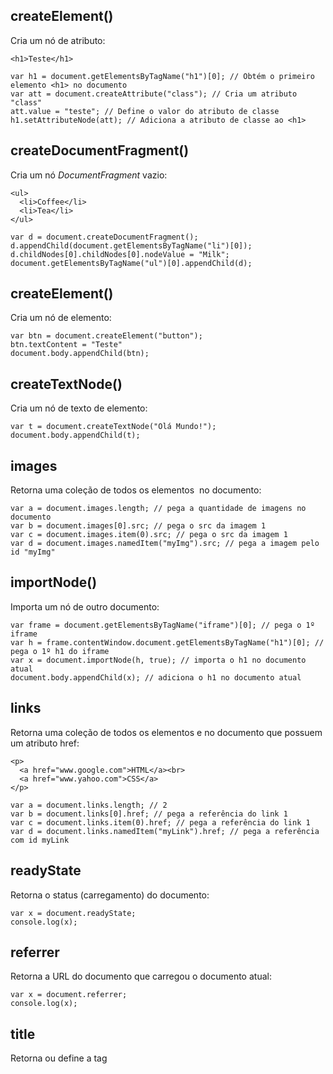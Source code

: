 ## createElement()
Cria um nó de atributo:

    <h1>Teste</h1>

    var h1 = document.getElementsByTagName("h1")[0]; // Obtém o primeiro elemento <h1> no documento
    var att = document.createAttribute("class"); // Cria um atributo "class"
    att.value = "teste"; // Define o valor do atributo de classe
    h1.setAttributeNode(att); // Adiciona a atributo de classe ao <h1>
    
## createDocumentFragment()
Cria um nó *DocumentFragment* vazio:

    <ul>
      <li>Coffee</li>
      <li>Tea</li>
    </ul>
    
    var d = document.createDocumentFragment();
    d.appendChild(document.getElementsByTagName("li")[0]);
    d.childNodes[0].childNodes[0].nodeValue = "Milk";
    document.getElementsByTagName("ul")[0].appendChild(d);
    
## createElement()
Cria um nó de elemento:

    var btn = document.createElement("button");
    btn.textContent = "Teste"
    document.body.appendChild(btn);

## createTextNode()
Cria um nó de texto de elemento:

    var t = document.createTextNode("Olá Mundo!");
    document.body.appendChild(t);

## images
Retorna uma coleção de todos os elementos <img> no documento:

    var a = document.images.length; // pega a quantidade de imagens no documento
    var b = document.images[0].src; // pega o src da imagem 1
    var c = document.images.item(0).src; // pega o src da imagem 1
    var d = document.images.namedItem("myImg").src; // pega a imagem pelo id "myImg"

## importNode()
Importa um nó de outro documento:

    var frame = document.getElementsByTagName("iframe")[0]; // pega o 1º iframe 
    var h = frame.contentWindow.document.getElementsByTagName("h1")[0]; // pega o 1º h1 do iframe
    var x = document.importNode(h, true); // importa o h1 no documento atual
    document.body.appendChild(x); // adiciona o h1 no documento atual

## links
Retorna uma coleção de todos os elementos <a> e <area> no documento que possuem um atributo href:

    <p>
      <a href="www.google.com">HTML</a><br>
      <a href="www.yahoo.com">CSS</a>
    </p>
    
    var a = document.links.length; // 2
    var b = document.links[0].href; // pega a referência do link 1
    var c = document.links.item(0).href; // pega a referência do link 1
    var d = document.links.namedItem("myLink").href; // pega a referência com id myLink

## readyState
Retorna o status (carregamento) do documento:

    var x = document.readyState;
    console.log(x);

## referrer
Retorna a URL do documento que carregou o documento atual:

    var x = document.referrer;
    console.log(x);

## title
Retorna ou define a tag <title> da página
    
    var x = document.title;
    console.log(x);
    
## URL
Retorna a url do documento:

    var x = document.URL;
    console.log(x);
    
## write()
Sobrescreve todo Html do documento:
  
    document.write("Olá mundo!"); // wirteln pula de linha se tiver mais de um 
